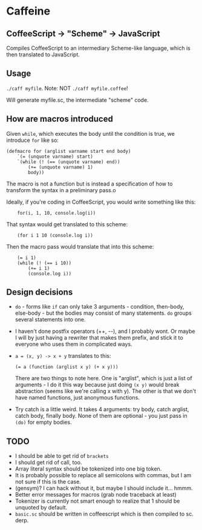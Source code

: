 # Caffeine

## CoffeeScript -> "Scheme" -> JavaScript

Compiles CoffeeScript to an intermediary Scheme-like language, which is then translated to JavaScript.

## Usage

`./caff myfile`. Note: NOT `./caff myfile.coffee`! 

Will generate myfile.sc, the intermediate "scheme" code.

## How are macros introduced
		
Given `while`, which executes the body until the condition is true, we introduce `for` like so:

	(defmacro for (arglist varname start end body)
		`(= (unquote varname) start)
		`(while (! (== (unquote varname) end))
			(+= (unquote varname) 1)
			body))

The macro is not a function but is instead a specification of how to transform the syntax in a preliminary pass.o

Ideally, if you're coding in CoffeeScript, you would write something like this:

		for(i, 1, 10, console.log(i))

That syntax would get translated to this scheme:

		(for i 1 10 (console.log i))

Then the macro pass would translate that into this scheme:

		(= i 1)
		(while (! (== i 10))
			(+= i 1)
			(console.log i))


## Design decisions

* `do` - forms like `if` can only take 3 arguments - condition, then-body, else-body - but the bodies may consist of many statements. `do` groups several statements into one.

* I haven't done postfix operators (++, --), and I probably wont. Or maybe I will by just having a rewriter that makes them prefix, and stick it to everyone who uses them in complicated ways.

* `a = (x, y) -> x + y` translates to this:

	`(= a (function (arglist x y) (+ x y)))`

	There are two things to note here. One is "arglist", which is just a list of arguments - I do it this way because just doing `(x y)` would break abstraction (seems like we're calling x with y). 
	The other is that we don't have named functions, just anonymous functions.

* Try catch is a little weird. It takes 4 arguments: try body, catch arglist, catch body, finally body. None of them are optional - you just pass in `(do)` for empty bodies.

## TODO

* I should be able to get rid of `brackets`
* I should get rid of call, too.
* Array literal syntax should be tokenized into one big token.
* It is probably possible to replace all semicolons with commas, but I am not sure if this is the case.
* (gensym)? I can hack without it, but maybe I should include it... hmmm.
* Better error messages for macros (grab node traceback at least)
* Tokenizer is currently not smart enough to realize that 1 should be unquoted by default.
* `basic.sc` should be written in coffeescript which is then compiled to sc. derp.
